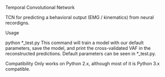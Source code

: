 Temporal Convolutional Network

TCN for predicting a behavioral output (EMG / kinematics) from neural recordigns.

Usage

python *_test.py This command will train a model with our default parameters, save the model, and print the cross-validated VAF in the reconstructed predictions. Default parameters can be seen in *_test.py.

Compatibility
Only works on Python 2.x, although most of it is Python 3.x compatible.
